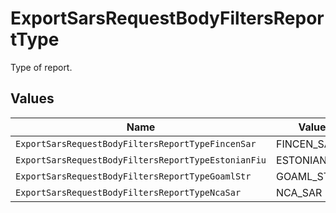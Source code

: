 # ExportSarsRequestBodyFiltersReportType

Type of report.


## Values

| Name                                                | Value                                               |
| --------------------------------------------------- | --------------------------------------------------- |
| `ExportSarsRequestBodyFiltersReportTypeFincenSar`   | FINCEN_SAR                                          |
| `ExportSarsRequestBodyFiltersReportTypeEstonianFiu` | ESTONIAN_FIU                                        |
| `ExportSarsRequestBodyFiltersReportTypeGoamlStr`    | GOAML_STR                                           |
| `ExportSarsRequestBodyFiltersReportTypeNcaSar`      | NCA_SAR                                             |